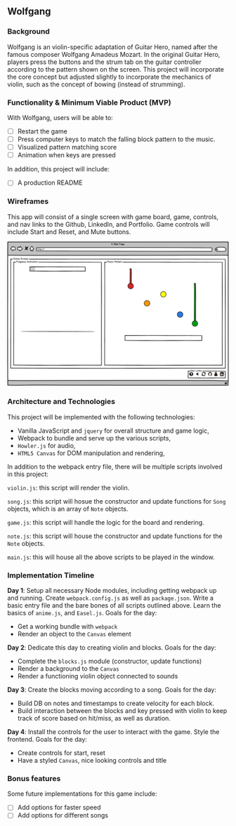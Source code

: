 ## Wolfgang

### Background

Wolfgang is an violin-specific adaptation of Guitar Hero, named after the famous composer Wolfgang Amadeus Mozart. In the original Guitar Hero, players press the buttons and the strum tab on the guitar controller according to the pattern shown on the screen. This project will incorporate the core concept but adjusted slightly to incorporate the mechanics of violin, such as the concept of bowing (instead of strumming).

### Functionality & Minimum Viable Product (MVP)

With Wolfgang, users will be able to:

- [ ] Restart the game
- [ ] Press computer keys to match the falling block pattern to the music.
- [ ] Visualized pattern matching score
- [ ] Animation when keys are pressed

In addition, this project will include:

- [ ] A production README

### Wireframes

This app will consist of a single screen with game board, game, controls, and nav links to the Github, LinkedIn, and Portfolio.
Game controls will include Start and Reset, and Mute buttons.

![wireframes](wireframes/wolfgang-main.png)

### Architecture and Technologies

This project will be implemented with the following technologies:

- Vanilla JavaScript and `jquery` for overall structure and game logic,
- Webpack to bundle and serve up the various scripts,
- `Howler.js` for audio,
- `HTML5 Canvas` for DOM manipulation and rendering,

In addition to the webpack entry file, there will be multiple scripts involved in this project:

`violin.js`: this script will render the violin.

`song.js`: this script will hosue the constructor and update functions for `Song` objects, which is an array of `Note` objects.

`game.js`: this script will handle the logic for the board and rendering.

`note.js`: this script will house the constructor and update functions for the `Note` objects.

`main.js`: this will house all the above scripts to be played in the window.

### Implementation Timeline

**Day 1**: Setup all necessary Node modules, including getting webpack up and running.  Create `webpack.config.js` as well as `package.json`.  Write a basic entry file and the bare bones of all scripts outlined above.  Learn the basics of `anime.js`, and `Easel.js`.  Goals for the day:

- Get a working bundle with `webpack`
- Render an object to the `Canvas` element

**Day 2**: Dedicate this day to creating violin and blocks. Goals for the day:

- Complete the `blocks.js` module (constructor, update functions)
- Render a background to the `Canvas`
- Render a functioning violin object connected to sounds

**Day 3**: Create the blocks moving according to a song. Goals for the day:

- Build DB on notes and timestamps to create velocity for each block.
- Build interaction between the blocks and key pressed with violin to keep track of score based on hit/miss, as well as duration.

**Day 4**: Install the controls for the user to interact with the game.  Style the frontend. Goals for the day:

- Create controls for start, reset
- Have a styled `Canvas`, nice looking controls and title

### Bonus features

Some future implementations for this game include:

- [ ] Add options for faster speed
- [ ] Add options for different songs
